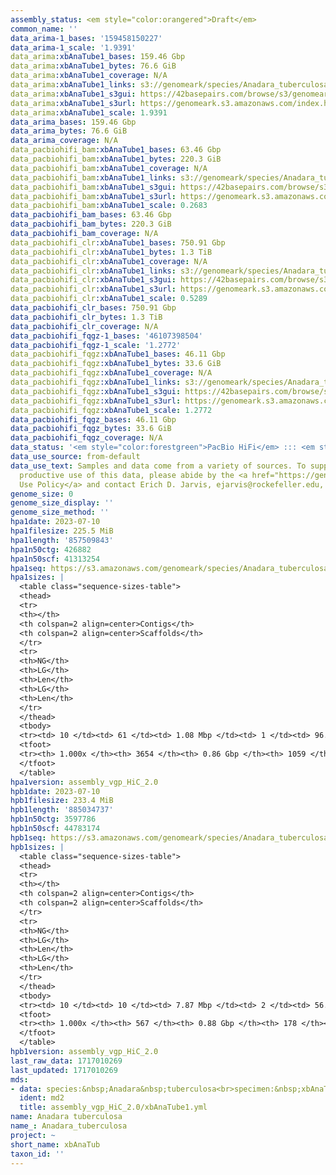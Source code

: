 ```yaml
---
assembly_status: <em style="color:orangered">Draft</em>
common_name: ''
data_arima-1_bases: '159458150227'
data_arima-1_scale: '1.9391'
data_arima:xbAnaTube1_bases: 159.46 Gbp
data_arima:xbAnaTube1_bytes: 76.6 GiB
data_arima:xbAnaTube1_coverage: N/A
data_arima:xbAnaTube1_links: s3://genomeark/species/Anadara_tuberculosa/xbAnaTube1/genomic_data/arima/<br>
data_arima:xbAnaTube1_s3gui: https://42basepairs.com/browse/s3/genomeark/species/Anadara_tuberculosa/xbAnaTube1/genomic_data/arima/
data_arima:xbAnaTube1_s3url: https://genomeark.s3.amazonaws.com/index.html?prefix=species/Anadara_tuberculosa/xbAnaTube1/genomic_data/arima/
data_arima:xbAnaTube1_scale: 1.9391
data_arima_bases: 159.46 Gbp
data_arima_bytes: 76.6 GiB
data_arima_coverage: N/A
data_pacbiohifi_bam:xbAnaTube1_bases: 63.46 Gbp
data_pacbiohifi_bam:xbAnaTube1_bytes: 220.3 GiB
data_pacbiohifi_bam:xbAnaTube1_coverage: N/A
data_pacbiohifi_bam:xbAnaTube1_links: s3://genomeark/species/Anadara_tuberculosa/xbAnaTube1/genomic_data/pacbio_hifi/<br>
data_pacbiohifi_bam:xbAnaTube1_s3gui: https://42basepairs.com/browse/s3/genomeark/species/Anadara_tuberculosa/xbAnaTube1/genomic_data/pacbio_hifi/
data_pacbiohifi_bam:xbAnaTube1_s3url: https://genomeark.s3.amazonaws.com/index.html?prefix=species/Anadara_tuberculosa/xbAnaTube1/genomic_data/pacbio_hifi/
data_pacbiohifi_bam:xbAnaTube1_scale: 0.2683
data_pacbiohifi_bam_bases: 63.46 Gbp
data_pacbiohifi_bam_bytes: 220.3 GiB
data_pacbiohifi_bam_coverage: N/A
data_pacbiohifi_clr:xbAnaTube1_bases: 750.91 Gbp
data_pacbiohifi_clr:xbAnaTube1_bytes: 1.3 TiB
data_pacbiohifi_clr:xbAnaTube1_coverage: N/A
data_pacbiohifi_clr:xbAnaTube1_links: s3://genomeark/species/Anadara_tuberculosa/xbAnaTube1/genomic_data/pacbio_hifi/<br>
data_pacbiohifi_clr:xbAnaTube1_s3gui: https://42basepairs.com/browse/s3/genomeark/species/Anadara_tuberculosa/xbAnaTube1/genomic_data/pacbio_hifi/
data_pacbiohifi_clr:xbAnaTube1_s3url: https://genomeark.s3.amazonaws.com/index.html?prefix=species/Anadara_tuberculosa/xbAnaTube1/genomic_data/pacbio_hifi/
data_pacbiohifi_clr:xbAnaTube1_scale: 0.5289
data_pacbiohifi_clr_bases: 750.91 Gbp
data_pacbiohifi_clr_bytes: 1.3 TiB
data_pacbiohifi_clr_coverage: N/A
data_pacbiohifi_fqgz-1_bases: '46107398504'
data_pacbiohifi_fqgz-1_scale: '1.2772'
data_pacbiohifi_fqgz:xbAnaTube1_bases: 46.11 Gbp
data_pacbiohifi_fqgz:xbAnaTube1_bytes: 33.6 GiB
data_pacbiohifi_fqgz:xbAnaTube1_coverage: N/A
data_pacbiohifi_fqgz:xbAnaTube1_links: s3://genomeark/species/Anadara_tuberculosa/xbAnaTube1/genomic_data/pacbio_hifi/<br>
data_pacbiohifi_fqgz:xbAnaTube1_s3gui: https://42basepairs.com/browse/s3/genomeark/species/Anadara_tuberculosa/xbAnaTube1/genomic_data/pacbio_hifi/
data_pacbiohifi_fqgz:xbAnaTube1_s3url: https://genomeark.s3.amazonaws.com/index.html?prefix=species/Anadara_tuberculosa/xbAnaTube1/genomic_data/pacbio_hifi/
data_pacbiohifi_fqgz:xbAnaTube1_scale: 1.2772
data_pacbiohifi_fqgz_bases: 46.11 Gbp
data_pacbiohifi_fqgz_bytes: 33.6 GiB
data_pacbiohifi_fqgz_coverage: N/A
data_status: '<em style="color:forestgreen">PacBio HiFi</em> ::: <em style="color:forestgreen">Arima</em>'
data_use_source: from-default
data_use_text: Samples and data come from a variety of sources. To support fair and
  productive use of this data, please abide by the <a href="https://genome10k.soe.ucsc.edu/data-use-policies/">Data
  Use Policy</a> and contact Erich D. Jarvis, ejarvis@rockefeller.edu, with any questions.
genome_size: 0
genome_size_display: ''
genome_size_method: ''
hpa1date: 2023-07-10
hpa1filesize: 225.5 MiB
hpa1length: '857509843'
hpa1n50ctg: 426882
hpa1n50scf: 41313254
hpa1seq: https://s3.amazonaws.com/genomeark/species/Anadara_tuberculosa/xbAnaTube1/assembly_vgp_HiC_2.0/xbAnaTube1.HiC.hap1.20230710.fasta.gz
hpa1sizes: |
  <table class="sequence-sizes-table">
  <thead>
  <tr>
  <th></th>
  <th colspan=2 align=center>Contigs</th>
  <th colspan=2 align=center>Scaffolds</th>
  </tr>
  <tr>
  <th>NG</th>
  <th>LG</th>
  <th>Len</th>
  <th>LG</th>
  <th>Len</th>
  </tr>
  </thead>
  <tbody>
  <tr><td> 10 </td><td> 61 </td><td> 1.08 Mbp </td><td> 1 </td><td> 96.37 Mbp </td></tr><tr><td> 20 </td><td> 153 </td><td> 0.81 Mbp </td><td> 3 </td><td> 51.10 Mbp </td></tr><tr><td> 30 </td><td> 272 </td><td> 0.65 Mbp </td><td> 5 </td><td> 44.95 Mbp </td></tr><tr><td> 40 </td><td> 420 </td><td> 0.52 Mbp </td><td> 6 </td><td> 44.48 Mbp </td></tr><tr style="background-color:#cccccc;"><td> 50 </td><td> 603 </td><td style="background-color:#ff8888;"> 426.88 Kbp </td><td> 8 </td><td style="background-color:#88ff88;"> 41.31 Mbp </td></tr><tr><td> 60 </td><td> 829 </td><td> 336.37 Kbp </td><td> 11 </td><td> 36.92 Mbp </td></tr><tr><td> 70 </td><td> 1115 </td><td> 266.88 Kbp </td><td> 13 </td><td> 33.46 Mbp </td></tr><tr><td> 80 </td><td> 1487 </td><td> 197.06 Kbp </td><td> 16 </td><td> 29.22 Mbp </td></tr><tr><td> 90 </td><td> 2053 </td><td> 114.31 Kbp </td><td> 21 </td><td> 5.06 Mbp </td></tr><tr><td> 100 </td><td> 3654 </td><td> 6.00 Kbp </td><td> 1059 </td><td> 6.00 Kbp </td></tr></tbody>
  <tfoot>
  <tr><th> 1.000x </th><th> 3654 </th><th> 0.86 Gbp </th><th> 1059 </th><th> 0.86 Gbp </th></tr>
  </tfoot>
  </table>
hpa1version: assembly_vgp_HiC_2.0
hpb1date: 2023-07-10
hpb1filesize: 233.4 MiB
hpb1length: '885034737'
hpb1n50ctg: 3597786
hpb1n50scf: 44783174
hpb1seq: https://s3.amazonaws.com/genomeark/species/Anadara_tuberculosa/xbAnaTube1/assembly_vgp_HiC_2.0/xbAnaTube1.HiC.hap2.20230710.fasta.gz
hpb1sizes: |
  <table class="sequence-sizes-table">
  <thead>
  <tr>
  <th></th>
  <th colspan=2 align=center>Contigs</th>
  <th colspan=2 align=center>Scaffolds</th>
  </tr>
  <tr>
  <th>NG</th>
  <th>LG</th>
  <th>Len</th>
  <th>LG</th>
  <th>Len</th>
  </tr>
  </thead>
  <tbody>
  <tr><td> 10 </td><td> 10 </td><td> 7.87 Mbp </td><td> 2 </td><td> 56.98 Mbp </td></tr><tr><td> 20 </td><td> 23 </td><td> 5.91 Mbp </td><td> 3 </td><td> 56.77 Mbp </td></tr><tr><td> 30 </td><td> 40 </td><td> 4.95 Mbp </td><td> 5 </td><td> 52.03 Mbp </td></tr><tr><td> 40 </td><td> 59 </td><td> 4.28 Mbp </td><td> 7 </td><td> 48.90 Mbp </td></tr><tr style="background-color:#cccccc;"><td> 50 </td><td> 82 </td><td style="background-color:#88ff88;"> 3.60 Mbp </td><td> 9 </td><td style="background-color:#88ff88;"> 44.78 Mbp </td></tr><tr><td> 60 </td><td> 109 </td><td> 2.93 Mbp </td><td> 10 </td><td> 44.69 Mbp </td></tr><tr><td> 70 </td><td> 144 </td><td> 2.24 Mbp </td><td> 12 </td><td> 43.83 Mbp </td></tr><tr><td> 80 </td><td> 187 </td><td> 1.80 Mbp </td><td> 15 </td><td> 38.20 Mbp </td></tr><tr><td> 90 </td><td> 249 </td><td> 1.07 Mbp </td><td> 17 </td><td> 34.32 Mbp </td></tr><tr><td> 100 </td><td> 567 </td><td> 12.39 Kbp </td><td> 178 </td><td> 12.39 Kbp </td></tr></tbody>
  <tfoot>
  <tr><th> 1.000x </th><th> 567 </th><th> 0.88 Gbp </th><th> 178 </th><th> 0.89 Gbp </th></tr>
  </tfoot>
  </table>
hpb1version: assembly_vgp_HiC_2.0
last_raw_data: 1717010269
last_updated: 1717010269
mds:
- data: species:&nbsp;Anadara&nbsp;tuberculosa<br>specimen:&nbsp;xbAnaTube1<br>projects:&nbsp;<br>&nbsp;&nbsp;-&nbsp;vgp<br>hap1:&nbsp;s3://genomeark/species/Anadara_tuberculosa/xbAnaTube1/assembly_vgp_HiC_2.0/xbAnaTube1.HiC.hap1.20230710.fasta.gz<br>hap2:&nbsp;s3://genomeark/species/Anadara_tuberculosa/xbAnaTube1/assembly_vgp_HiC_2.0/xbAnaTube1.HiC.hap2.20230710.fasta.gz<br>pretext_hap1:&nbsp;s3://genomeark/species/Anadara_tuberculosa/xbAnaTube1/assembly_vgp_HiC_2.0/evaluation/hap1/pretext/xbAnaTube1_hap1__s2_heatmap.pretext<br>pretext_hap2:&nbsp;s3://genomeark/species/Anadara_tuberculosa/xbAnaTube1/assembly_vgp_HiC_2.0/evaluation/hap2/pretext/xbAnaTube1_hap2__s2_heatmap.pretext<br>kmer_spectra_img:&nbsp;s3://genomeark/species/Anadara_tuberculosa/xbAnaTube1/assembly_vgp_HiC_2.0/evaluation/merqury/xbAnaTube1_png/<br>pipeline:<br>&nbsp;&nbsp;-&nbsp;hifiasm&nbsp;(0.19.3+galaxy0)<br>&nbsp;&nbsp;-&nbsp;yahs&nbsp;(1.2a.2+galaxy1)<br>assembled_by_group:&nbsp;Rockefeller<br>notes:&nbsp;This&nbsp;was&nbsp;a&nbsp;hifiasm-HiC&nbsp;assembly&nbsp;of&nbsp;xbAnaTube1,&nbsp;resulting&nbsp;in&nbsp;two&nbsp;complete&nbsp;haplotypes.&nbsp;This&nbsp;individual&nbsp;did&nbsp;not&nbsp;bionano&nbsp;data.&nbsp;HiC&nbsp;scaffolding&nbsp;was&nbsp;performed&nbsp;with&nbsp;yahs.&nbsp;The&nbsp;HiC&nbsp;prep&nbsp;was&nbsp;Arima&nbsp;kit&nbsp;2.&nbsp;The&nbsp;HiC&nbsp;reads&nbsp;needed&nbsp;to&nbsp;have&nbsp;5&nbsp;bp&nbsp;trimmed&nbsp;from&nbsp;the&nbsp;5'&nbsp;end&nbsp;due&nbsp;to&nbsp;adapter&nbsp;left&nbsp;over&nbsp;from&nbsp;the&nbsp;Arima&nbsp;library&nbsp;prep&nbsp;kit.
  ident: md2
  title: assembly_vgp_HiC_2.0/xbAnaTube1.yml
name: Anadara tuberculosa
name_: Anadara_tuberculosa
project: ~
short_name: xbAnaTub
taxon_id: ''
---
```

